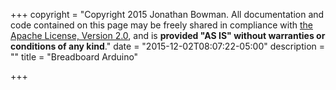 +++
copyright = "Copyright 2015 Jonathan Bowman. All documentation and code contained on this page may be freely shared in compliance with [the Apache License, Version 2.0](http://www.apache.org/licenses/LICENSE-2.0), and is **provided \"AS IS\" without warranties or conditions of any kind**."
date = "2015-12-02T08:07:22-05:00"
description = ""
title = "Breadboard Arduino"

+++

